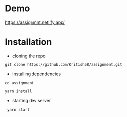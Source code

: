 # Demo

https://assignmnt.netlify.app/

# Installation

-   cloning the repo

```
git clone https://github.com/Kritish58/assignment.git
```

-   installing dependencies

```
cd assignment
```

```
yarn install
```

-   starting dev server

```
 yarn start
```
